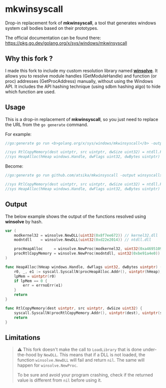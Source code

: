 # mkwinsyscall

Drop-in replacement fork of **mkwinsyscall**, a tool that generates windows system call bodies based on their prototypes.

The official documentation can be found there: https://pkg.go.dev/golang.org/x/sys/windows/mkwinsyscall

## Why this fork ?

I made this fork to include my custom resolution library named [**winsolve**](https://github.com/atsika/winsolve). It allows you to resolve module handles (GetModuleHandle) and function (or proc) addresses (GetProcAddress) manually, without using the Windows API. It includes the API hashing technique (using sdbm hashing algo) to hide which function are used.

## Usage

This is a drop-in replacement of **mkwinsyscall**, so you just need to replace the URL from the `go generate` command.

For example: 

```go
//go:generate go run <b>golang.org/x/sys/windows/mkwinsyscall</b> -output winsyscalls_windows.go definitions.go

//sys RtlCopyMemory(dest uintptr, src uintptr, dwSize uint32) = ntdll.RtlCopyMemory
//sys HeapAlloc(hHeap windows.Handle, dwFlags uint32, dwBytes uintptr) (lpMem uintptr, err error) = kernel32.HeapAlloc
```

Become:

```go
//go:generate go run github.com/atsika/mkwinsyscall -output winsyscalls_windows.go definitions.go

//sys RtlCopyMemory(dest uintptr, src uintptr, dwSize uint32) = ntdll.RtlCopyMemory
//sys HeapAlloc(hHeap windows.Handle, dwFlags uint32, dwBytes uintptr) (lpMem uintptr, err error) = kernel32.HeapAlloc
```

## Output

The below example shows the output of the functions resolved using **winsolve** by hash.

```go
var (
	modkernel32 = winsolve.NewDLL(uint32(0x8f7ee672)) // kernel32.dll
	modntdll    = winsolve.NewDLL(uint32(0xd22e2014)) // ntdll.dll

	procHeapAlloc     = winsolve.NewProc(modkernel32, uint32(0xa4695109)) // HeapAlloc
	procRtlCopyMemory = winsolve.NewProc(modntdll, uint32(0xbe91a4e0))    // RtlCopyMemory
)

func HeapAlloc(hHeap windows.Handle, dwFlags uint32, dwBytes uintptr) (lpMem uintptr, err error) {
	r0, _, e1 := syscall.SyscallN(procHeapAlloc.Addr(), uintptr(hHeap), uintptr(dwFlags), uintptr(dwBytes))
	lpMem = uintptr(r0)
	if lpMem == 0 {
		err = errnoErr(e1)
	}
	return
}

func RtlCopyMemory(dest uintptr, src uintptr, dwSize uint32) {
	syscall.SyscallN(procRtlCopyMemory.Addr(), uintptr(dest), uintptr(src), uintptr(dwSize))
	return
}
```

## Limitations

> :warning: This fork doesn't make the call to `LoadLibrary` that is done under-the-hood by `NewDLL`. This means that if a DLL is not loaded, the function `winsolve.NewDLL` will fail and return `nil`. The same will happen for `winsolve.NewProc`.
> 
> To be sure and avoid your program crashing, check if the returned value is different from `nil` before using it.

